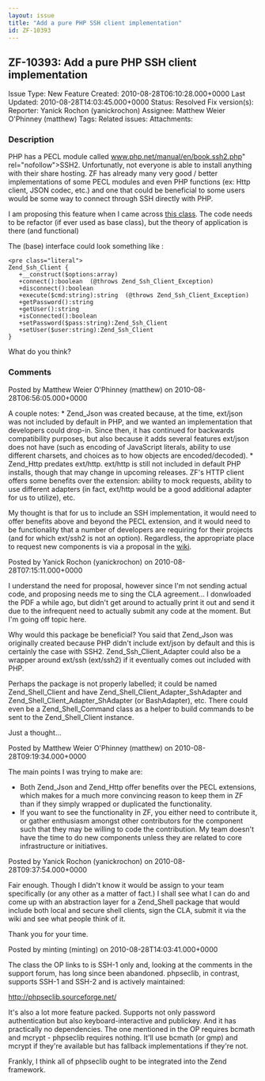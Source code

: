 ```yaml
---
layout: issue
title: "Add a pure PHP SSH client implementation"
id: ZF-10393
---
```


ZF-10393: Add a pure PHP SSH client implementation
--------------------------------------------------

 Issue Type: New Feature Created: 2010-08-28T06:10:28.000+0000 Last Updated: 2010-08-28T14:03:45.000+0000 Status: Resolved Fix version(s): 
 Reporter:  Yanick Rochon (yanickrochon)  Assignee:  Matthew Weier O'Phinney (matthew)  Tags: 
 Related issues: 
 Attachments: 
### Description

PHP has a PECL module called <a href="">www.php.net/manual/en/book.ssh2.php</a>" rel="nofollow">SSH2. Unfortunatly, not everyone is able to install anything with their share hosting. ZF has already many very good / better implementations of some PECL modules and even PHP functions (ex: Http client, JSON codec, etc.) and one that could be beneficial to some users would be some way to connect through SSH directly with PHP.

I am proposing this feature when I came across [this class](http://www.phpclasses.org/package/2477-PHP-SSH-client-implementation-in-pure-PHP.html). The code needs to be refactor (if ever used as base class), but the theory of application is there (and functional)

The (base) interface could look something like :

 
    <pre class="literal">
    Zend_Ssh_Client {
       +__construct($options:array)
       +connect():boolean  (@throws Zend_Ssh_Client_Exception)
       +disconnect():boolean
       +execute($cmd:string):string  (@throws Zend_Ssh_Client_Exception)
       +getPassword():string
       +getUser():string
       +isConnected():boolean
       +setPassword($pass:string):Zend_Ssh_Client
       +setUser($user:string):Zend_Ssh_Client
    }


What do you think?

 

 

### Comments

Posted by Matthew Weier O'Phinney (matthew) on 2010-08-28T06:56:05.000+0000

A couple notes: \* Zend\_Json was created because, at the time, ext/json was not included by default in PHP, and we wanted an implementation that developers could drop-in. Since then, it has continued for backwards compatibility purposes, but also because it adds several features ext/json does not have (such as encoding of JavaScript literals, ability to use different charsets, and choices as to how objects are encoded/decoded). \* Zend\_Http predates ext/http. ext/http is still not included in default PHP installs, though that may change in upcoming releases. ZF's HTTP client offers some benefits over the extension: ability to mock requests, ability to use different adapters (in fact, ext/http would be a good additional adapter for us to utilize), etc.

My thought is that for us to include an SSH implementation, it would need to offer benefits above and beyond the PECL extension, and it would need to be functionality that a number of developers are requiring for their projects (and for which ext/ssh2 is not an option). Regardless, the appropriate place to request new components is via a proposal in the [wiki](http://framework.zend.com/wiki/display/ZFPROP/Home).

 

 

Posted by Yanick Rochon (yanickrochon) on 2010-08-28T07:15:11.000+0000

I understand the need for proposal, however since I'm not sending actual code, and proposing needs me to sing the CLA agreement... I donwloaded the PDF a while ago, but didn't get around to actually print it out and send it due to the infrequent need to actually submit any code at the moment. But I'm going off topic here.

Why would this package be beneficial? You said that Zend\_Json was originally created because PHP didn't include ext/json by default and this is certainly the case with SSH2. Zend\_Ssh\_Client\_Adapter could also be a wrapper around ext/ssh (ext/ssh2) if it eventually comes out included with PHP.

Perhaps the package is not properly labelled; it could be named Zend\_Shell\_Client and have Zend\_Shell\_Client\_Adapter\_SshAdapter and Zend\_Shell\_Client\_Adapter\_ShAdapter (or BashAdapter), etc. There could even be a Zend\_Shell\_Command class as a helper to build commands to be sent to the Zend\_Shell\_Client instance.

Just a thought...

 

 

Posted by Matthew Weier O'Phinney (matthew) on 2010-08-28T09:19:34.000+0000

The main points I was trying to make are:

- Both Zend\_Json and Zend\_Http offer benefits over the PECL extensions, which makes for a much more convincing reason to keep them in ZF than if they simply wrapped or duplicated the functionality.
- If you want to see the functionality in ZF, you either need to contribute it, or gather enthusiasm amongst other contributors for the component such that they may be willing to code the contribution. My team doesn't have the time to do new components unless they are related to core infrastructure or initiatives.
 


 

Posted by Yanick Rochon (yanickrochon) on 2010-08-28T09:37:54.000+0000

Fair enough. Though I didn't know it would be assign to your team specifically (or any other as a matter of fact.) I shall see what I can do and come up with an abstraction layer for a Zend\_Shell package that would include both local and secure shell clients, sign the CLA, submit it via the wiki and see what people think of it.

Thank you for your time.

 

 

Posted by minting (minting) on 2010-08-28T14:03:41.000+0000

The class the OP links to is SSH-1 only and, looking at the comments in the support forum, has long since been abandoned. phpseclib, in contrast, supports SSH-1 and SSH-2 and is actively maintained:

<http://phpseclib.sourceforge.net/>

It's also a lot more feature packed. Supports not only password authentication but also keyboard-interactive and publickey. And it has practically no dependencies. The one mentioned in the OP requires bcmath and mcrypt - phpseclib requires nothing. It'll use bcmath (or gmp) and mcrypt if they're available but has fallback implementations if they're not.

Frankly, I think all of phpseclib ought to be integrated into the Zend framework.

 

 